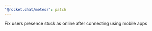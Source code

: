 ```yaml
---
'@rocket.chat/meteor': patch
---
```


Fix users presence stuck as online after connecting using mobile apps

